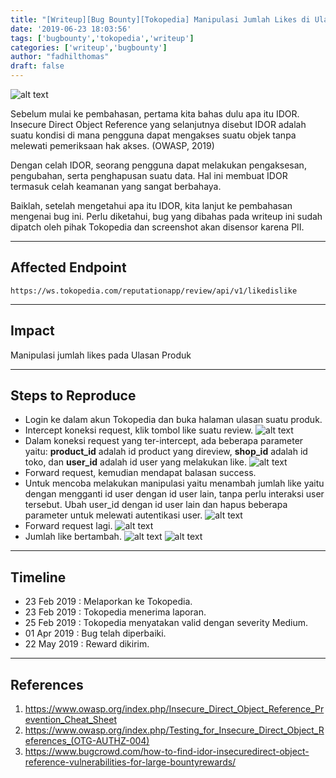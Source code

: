 ```yaml
---
title: "[Writeup][Bug Bounty][Tokopedia] Manipulasi Jumlah Likes di Ulasan Produk [ID]"
date: '2019-06-23 18:03:56'
tags: ['bugbounty','tokopedia','writeup']
categories: ['writeup','bugbounty']
author: "fadhilthomas"
draft: false
---
```


![alt text](/tokopedia01/img1.jpg)

Sebelum mulai ke pembahasan, pertama kita bahas dulu apa itu IDOR. Insecure Direct Object Reference yang selanjutnya disebut IDOR adalah suatu kondisi di mana pengguna dapat mengakses suatu objek tanpa melewati pemeriksaan hak akses. (OWASP, 2019)

Dengan celah IDOR, seorang pengguna dapat melakukan pengaksesan, pengubahan, serta penghapusan suatu data. Hal ini membuat IDOR termasuk celah keamanan yang sangat berbahaya.

Baiklah, setelah mengetahui apa itu IDOR, kita lanjut ke pembahasan mengenai bug ini. Perlu diketahui, bug yang dibahas pada writeup ini sudah dipatch oleh pihak Tokopedia dan screenshot akan disensor karena PII.

----
## Affected Endpoint
```
https://ws.tokopedia.com/reputationapp/review/api/v1/likedislike
```

----
## Impact
Manipulasi jumlah likes pada Ulasan Produk

----
## Steps to Reproduce 
* Login ke dalam akun Tokopedia dan buka halaman ulasan suatu produk.
* Intercept koneksi request, klik tombol like suatu review.
![alt text](/tokopedia01/img2.jpg)
* Dalam koneksi request yang ter-intercept, ada beberapa parameter yaitu:
**product_id** adalah id product yang direview,
**shop_id** adalah id toko, dan
**user_id** adalah id user yang melakukan like.
![alt text](/tokopedia01/img3.jpg)
* Forward request, kemudian mendapat balasan success.
* Untuk mencoba melakukan manipulasi yaitu menambah jumlah like yaitu dengan mengganti id user dengan id user lain, tanpa perlu interaksi user tersebut. Ubah user_id dengan id user lain dan hapus beberapa parameter untuk melewati autentikasi user.
![alt text](/tokopedia01/img4.jpg)
* Forward request lagi.
![alt text](/tokopedia01/img5.jpg)
* Jumlah like bertambah.
![alt text](/tokopedia01/img6.jpg)
![alt text](/tokopedia01/img7.jpg)

----
## Timeline
* 23 Feb 2019 : Melaporkan ke Tokopedia.
* 23 Feb 2019 : Tokopedia menerima laporan.
* 25 Feb 2019 : Tokopedia menyatakan valid dengan severity Medium.
* 01 Apr 2019 : Bug telah diperbaiki.
* 22 May 2019 : Reward dikirim.

----
## References
1. https://www.owasp.org/index.php/Insecure_Direct_Object_Reference_Prevention_Cheat_Sheet
2. https://www.owasp.org/index.php/Testing_for_Insecure_Direct_Object_References_(OTG-AUTHZ-004)
3. https://www.bugcrowd.com/how-to-find-idor-insecuredirect-object-reference-vulnerabilities-for-large-bountyrewards/